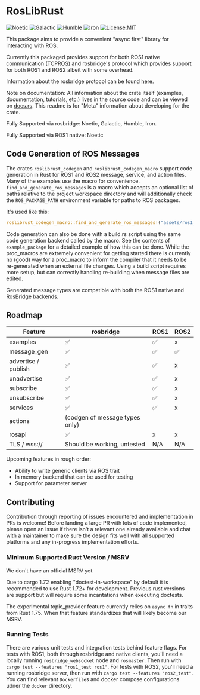# RosLibRust
[![Noetic](https://github.com/Carter12s/roslibrust/actions/workflows/noetic.yml/badge.svg)](https://github.com/Carter12s/roslibrust/actions/workflows/noetic.yml)
[![Galactic](https://github.com/Carter12s/roslibrust/actions/workflows/galactic.yml/badge.svg)](https://github.com/Carter12s/roslibrust/actions/workflows/galactic.yml)
[![Humble](https://github.com/Carter12s/roslibrust/actions/workflows/humble.yml/badge.svg)](https://github.com/Carter12s/roslibrust/actions/workflows/humble.yml)
[![Iron](https://github.com/Carter12s/roslibrust/actions/workflows/iron.yml/badge.svg)](https://github.com/Carter12s/roslibrust/actions/workflows/iron.yml)
[![License:MIT](https://img.shields.io/badge/License-MIT-yellow.svg)](https://opensource.org/licenses/MIT)

This package aims to provide a convenient "async first" library for interacting with ROS.

Currently this packaged provides support for both ROS1 native communication (TCPROS) and rosbridge's protocol which provides support for both ROS1 and ROS2 albeit with some overhead.

Information about the rosbridge protocol can be found [here](https://github.com/RobotWebTools/rosbridge_suite).

Note on documentation:
All information about the crate itself (examples, documentation, tutorials, etc.) lives in the source code and can be viewed on [docs.rs](https://docs.rs/roslibrust).
This readme is for "Meta" information about developing for the crate.

Fully Supported via rosbridge: Noetic, Galactic, Humble, Iron.

Fully Supported via ROS1 native: Noetic

## Code Generation of ROS Messages

The crates `roslibrust_codegen` and `roslibrust_codegen_macro` support code generation in Rust for ROS1 and ROS2 message, service, and action files. Many of the examples use the macro for convenience. `find_and_generate_ros_messages` is a macro which accepts an optional list of paths relative to the project workspace directory and will additionally check the `ROS_PACKAGE_PATH` environment variable for paths to ROS packages.

It's used like this:
```rust
roslibrust_codegen_macro::find_and_generate_ros_messages!("assets/ros1_common_interfaces/std_msgs");
```

Code generation can also be done with a build.rs script using the same code generation backend called by the macro. See the contents of `example_package` for a detailed example of how this can be done. While the proc_macros are extremely convenient for getting started
there is currently no (good) way for a proc_macro to inform the compiler that it needs to be re-generated when an external file
changes. Using a build script requires more setup, but can correctly handling re-building when message files are edited.

Generated message types are compatible with both the ROS1 native and RosBridge backends.

## Roadmap

| Feature                      | rosbridge                                                   | ROS1 | ROS2 |
|------------------------------|-------------------------------------------------------------|------|------|
| examples                     | ✅                                                          | ✅   | x    |
| message_gen                  | ✅                                                          | ✅   | ✅   |
| advertise / publish          | ✅                                                          | ✅   | x    |
| unadvertise                  | ✅                                                          | ✅   | x    |
| subscribe                    | ✅                                                          | ✅   | x    |
| unsubscribe                  | ✅                                                          | ✅   | x    |
| services                     | ✅                                                          | ✅   | x    |
| actions                      | (codgen of message types only)                                            |
| rosapi                       | ✅                                                          | x    | x    |
| TLS / wss://                 | Should be working, untested                                 | N/A  | N/A  |

Upcoming features in rough order:

- Ability to write generic clients via ROS trait
- In memory backend that can be used for testing
- Support for parameter server

## Contributing

Contribution through reporting of issues encountered and implementation in PRs is welcome! Before landing a large PR with lots of code implemented, please open an issue if there isn't a relevant one already available and chat with a maintainer to make sure the design fits well with all supported platforms and any in-progress implementation efforts.

### Minimum Supported Rust Version / MSRV

We don't have an official MSRV yet.

Due to cargo 1.72 enabling "doctest-in-workspace" by default it is recommended to use Rust 1.72+ for development.
Previous rust versions are support but will require some incantations when executing doctests.

The experimental topic_provider feature currently relies on `async fn` in traits from Rust 1.75.
When that feature standardizes that will likely become our MSRV.

### Running Tests

There are various unit tests and integration tests behind feature flags. For tests with ROS1, both through rosbridge and native clients, you'll need a locally running `rosbridge_websocket` node and `rosmaster`. Then run with `cargo test --features "ros1_test ros1"`. For tests with ROS2, you'll need a running rosbridge server, then run with `cargo test --features "ros2_test"`. You can find relevant `Dockerfile`s and docker compose configurations udner the `docker` directory.
